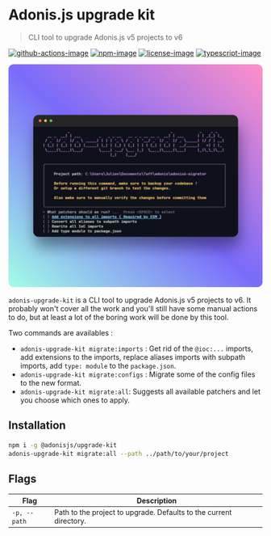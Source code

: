 # Adonis.js upgrade kit
> CLI tool to upgrade Adonis.js v5 projects to v6

[![github-actions-image]][github-actions-url] [![npm-image]][npm-url] [![license-image]][license-url] [![typescript-image]][typescript-url]

![](./assets/upgrade-kit.png)

`adonis-upgrade-kit` is a CLI tool to upgrade Adonis.js v5 projects to v6. It probably won't cover all the work and you'll still have some manual actions to do, but at least a lot of the boring work will be done by this tool.

Two commands are availables : 

- `adonis-upgrade-kit migrate:imports` : Get rid of the `@ioc:...` imports, add extensions to the imports, replace aliases imports with subpath imports, add `type: module` to the `package.json`.
- `adonis-upgrade-kit migrate:configs` : Migrate some of the config files to the new format.
- `adonis-upgrade-kit migrate:all`: Suggests all available patchers and let you choose which ones to apply.

## Installation

```bash
npm i -g @adonisjs/upgrade-kit
adonis-upgrade-kit migrate:all --path ../path/to/your/project 
```

## Flags

| Flag | Description |
|---|---|
| `-p, --path` | Path to the project to upgrade. Defaults to the current directory. |


[github-actions-image]: https://img.shields.io/github/actions/workflow/status/adonisjs/upgrade-kit/test.yml?style=for-the-badge "github-actions"

[github-actions-url]: https://github.com/adonisjs/upgrade-kit/actions/workflows/test.yml

[npm-image]: https://img.shields.io/npm/v/@adonisjs/upgrade-kit.svg?style=for-the-badge&logo=npm
[npm-url]: https://npmjs.org/package/@adonisjs/upgrade-kit "npm"

[license-image]: https://img.shields.io/npm/l/@adonisjs/upgrade-kit?color=blueviolet&style=for-the-badge
[license-url]: LICENSE.md "license"

[typescript-image]: https://img.shields.io/badge/Typescript-294E80.svg?style=for-the-badge&logo=typescript
[typescript-url]:  "typescript"

